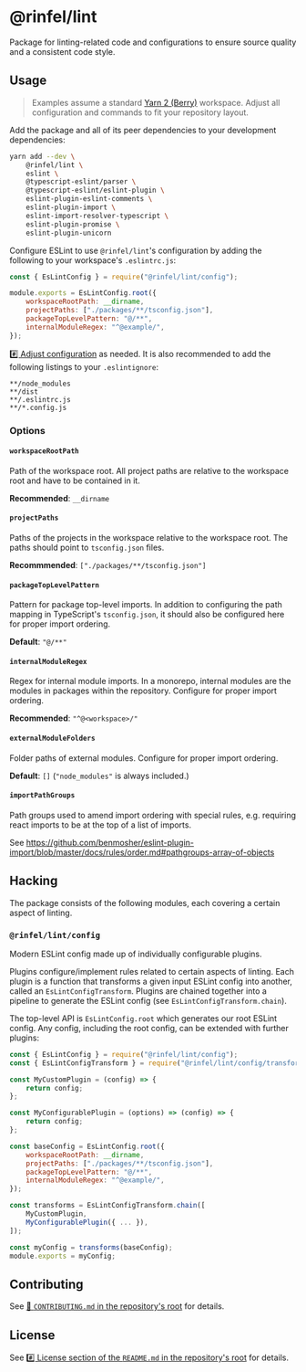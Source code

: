 # @rinfel/lint

Package for linting-related code and configurations to ensure source quality and a consistent code style.

## Usage

> Examples assume a standard [Yarn 2 (Berry)](https://yarnpkg.com) workspace. Adjust all configuration and commands to fit your repository layout.

Add the package and all of its peer dependencies to your development dependencies:

```sh
yarn add --dev \
    @rinfel/lint \
    eslint \
    @typescript-eslint/parser \
    @typescript-eslint/eslint-plugin \
    eslint-plugin-eslint-comments \
    eslint-plugin-import \
    eslint-import-resolver-typescript \
    eslint-plugin-promise \
    eslint-plugin-unicorn
```

Configure ESLint to use `@rinfel/lint`'s configuration by adding the following to your workspace's `.eslintrc.js`:

```js
const { EsLintConfig } = require("@rinfel/lint/config");

module.exports = EsLintConfig.root({
    workspaceRootPath: __dirname,
    projectPaths: ["./packages/**/tsconfig.json"],
    packageTopLevelPattern: "@/**",
    internalModuleRegex: "^@example/",
});
```

[#️⃣ Adjust configuration](#options) as needed. It is also recommended to add the following listings to your `.eslintignore`:

```
**/node_modules
**/dist
**/.eslintrc.js
**/*.config.js
```

### Options

#### `workspaceRootPath`

Path of the workspace root. All project paths are relative to the workspace root and have to be contained in it.

**Recommended**: `__dirname`

#### `projectPaths`

Paths of the projects in the workspace relative to the workspace root. The paths should point to `tsconfig.json` files.

**Recommmended**: `["./packages/**​/tsconfig.json"]`

#### `packageTopLevelPattern`

Pattern for package top-level imports. In addition to configuring the path mapping in TypeScript's `tsconfig.json`, it should also be configured here for proper import ordering.

**Default**: `"@/**"`

#### `internalModuleRegex`

Regex for internal module imports. In a monorepo, internal modules are the modules in packages within the repository. Configure for proper import ordering.

**Recommended**: `"^@<workspace>/"`

#### `externalModuleFolders`

Folder paths of external modules. Configure for proper import ordering.

**Default**: `[]` (`"node_modules"` is always included.)

#### `importPathGroups`

Path groups used to amend import ordering with special rules, e.g. requiring react imports to be at the top of a list of imports.

See https://github.com/benmosher/eslint-plugin-import/blob/master/docs/rules/order.md#pathgroups-array-of-objects

## Hacking

The package consists of the following modules, each covering a certain aspect of linting.

### `@rinfel/lint/config`

Modern ESLint config made up of individually configurable plugins.

Plugins configure/implement rules related to certain aspects of linting. Each plugin is a function that transforms a given input ESLint config into another, called an `EsLintConfigTransform`. Plugins are chained together into a pipeline to generate the ESLint config (see `EsLintConfigTransform.chain`).

The top-level API is `EsLintConfig.root` which generates our root ESLint config. Any config, including the root config, can be extended with further plugins:

```js
const { EsLintConfig } = require("@rinfel/lint/config");
const { EsLintConfigTransform } = require("@rinfel/lint/config/transform");

const MyCustomPlugin = (config) => {
    return config;
};

const MyConfigurablePlugin = (options) => (config) => {
    return config;
};

const baseConfig = EsLintConfig.root({
    workspaceRootPath: __dirname,
    projectPaths: ["./packages/**/tsconfig.json"],
    packageTopLevelPattern: "@/**",
    internalModuleRegex: "^@example/",
});

const transforms = EsLintConfigTransform.chain([
    MyCustomPlugin,
    MyConfigurablePlugin({ ... }),
]);

const myConfig = transforms(baseConfig);
module.exports = myConfig;
```

## Contributing

See [📄 `CONTRIBUTING.md` in the repository's root](/CONTRIBUTING.md) for details.

## License

See [#️⃣ License section of the `README.md` in the repository's root](/README.md#license) for details.
